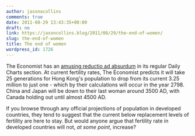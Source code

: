 ```yaml
---
author: jasonacollins
comments: true
date: 2011-08-29 13:43:35+00:00
draft: no
link: https://jasoncollins.blog/2011/08/29/the-end-of-women/
slug: the-end-of-women
title: The end of women
wordpress_id: 1726
---
```


The Economist has an [amusing reductio ad absurdum](http://www.economist.com/blogs/dailychart/2011/08/populations) in its regular Daily Charts section. At current fertility rates, The Economist predicts it will take 25 generations for Hong Kong's population to drop from its current 3.25 million to just one - which by their calculations will occur in the year 2798. China and Japan will be down to their last woman around 3500 AD, with Canada holding out until almost 4500 AD.

If you browse through any official projections of population in developed countries, they tend to suggest that the current below replacement levels of fertility are here to stay. But would anyone argue that fertility rate in developed countries will not, _at some point_, increase?
